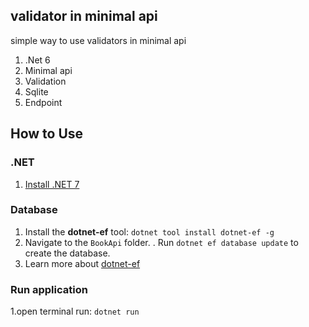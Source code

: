 ## validator in minimal api
simple way to use validators in minimal api 

1. .Net 6
1. Minimal api
1. Validation
1. Sqlite
1. Endpoint
 
## How to Use

### .NET
1. [Install .NET 7](https://dotnet.microsoft.com/en-us/download)

### Database
1. Install the **dotnet-ef** tool: `dotnet tool install dotnet-ef -g`
1. Navigate to the `BookApi` folder.
    . Run `dotnet ef database update` to create the database.
1. Learn more about [dotnet-ef](https://learn.microsoft.com/en-us/ef/core/cli/dotnet)

### Run application
  1.open terminal run:
    ```
    dotnet run
    ```
